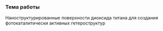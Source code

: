 ### Тема работы
Наноструктурированные поверхности диоксида титана для создания фотокаталитически активных гетероструктур
